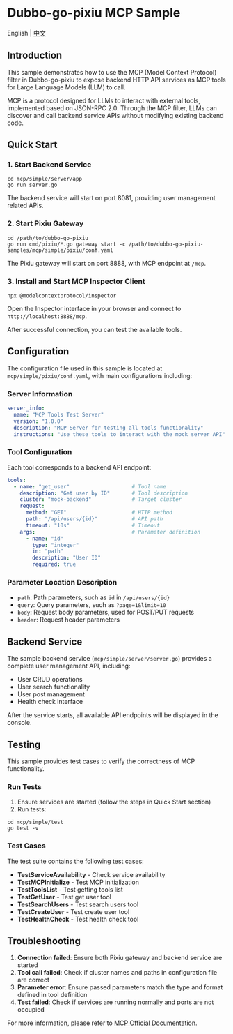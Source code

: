 # Dubbo-go-pixiu MCP Sample

English | [中文](./README_zh.md)

## Introduction

This sample demonstrates how to use the MCP (Model Context Protocol) filter in Dubbo-go-pixiu to expose backend HTTP API services as MCP tools for Large Language Models (LLM) to call.

MCP is a protocol designed for LLMs to interact with external tools, implemented based on JSON-RPC 2.0. Through the MCP filter, LLMs can discover and call backend service APIs without modifying existing backend code.

## Quick Start

### 1. Start Backend Service

```shell
cd mcp/simple/server/app
go run server.go
```

The backend service will start on port 8081, providing user management related APIs.

### 2. Start Pixiu Gateway

```shell
cd /path/to/dubbo-go-pixiu
go run cmd/pixiu/*.go gateway start -c /path/to/dubbo-go-pixiu-samples/mcp/simple/pixiu/conf.yaml
```

The Pixiu gateway will start on port 8888, with MCP endpoint at `/mcp`.

### 3. Install and Start MCP Inspector Client

```shell
npx @modelcontextprotocol/inspector
```

Open the Inspector interface in your browser and connect to `http://localhost:8888/mcp`.

After successful connection, you can test the available tools.

## Configuration

The configuration file used in this sample is located at `mcp/simple/pixiu/conf.yaml`, with main configurations including:

### Server Information

```yaml
server_info:
  name: "MCP Tools Test Server"
  version: "1.0.0"
  description: "MCP Server for testing all tools functionality"
  instructions: "Use these tools to interact with the mock server API"
```

### Tool Configuration

Each tool corresponds to a backend API endpoint:

```yaml
tools:
  - name: "get_user"                    # Tool name
    description: "Get user by ID"       # Tool description
    cluster: "mock-backend"             # Target cluster
    request:
      method: "GET"                     # HTTP method
      path: "/api/users/{id}"           # API path
      timeout: "10s"                    # Timeout
    args:                               # Parameter definition
      - name: "id"
        type: "integer"
        in: "path"
        description: "User ID"
        required: true
```

### Parameter Location Description

- `path`: Path parameters, such as `id` in `/api/users/{id}`
- `query`: Query parameters, such as `?page=1&limit=10`
- `body`: Request body parameters, used for POST/PUT requests
- `header`: Request header parameters

## Backend Service

The sample backend service (`mcp/simple/server/server.go`) provides a complete user management API, including:

- User CRUD operations
- User search functionality
- User post management
- Health check interface

After the service starts, all available API endpoints will be displayed in the console.

## Testing

This sample provides test cases to verify the correctness of MCP functionality.

### Run Tests

1. Ensure services are started (follow the steps in Quick Start section)
2. Run tests:

```shell
cd mcp/simple/test
go test -v
```

### Test Cases

The test suite contains the following test cases:

- **TestServiceAvailability** - Check service availability
- **TestMCPInitialize** - Test MCP initialization
- **TestToolsList** - Test getting tools list
- **TestGetUser** - Test get user tool
- **TestSearchUsers** - Test search users tool
- **TestCreateUser** - Test create user tool
- **TestHealthCheck** - Test health check tool

## Troubleshooting

1. **Connection failed**: Ensure both Pixiu gateway and backend service are started
2. **Tool call failed**: Check if cluster names and paths in configuration file are correct
3. **Parameter error**: Ensure passed parameters match the type and format defined in tool definition
4. **Test failed**: Check if services are running normally and ports are not occupied

For more information, please refer to [MCP Official Documentation](https://github.com/modelcontextprotocol/specification).